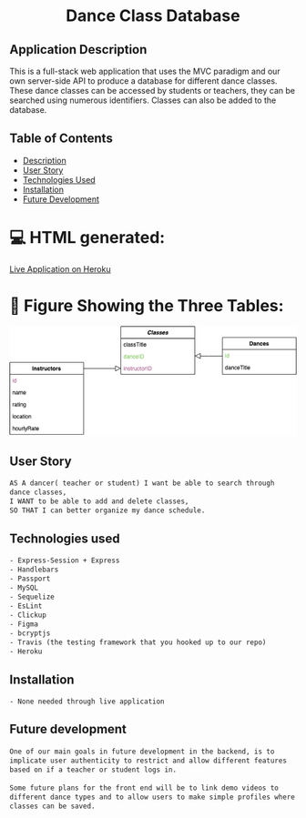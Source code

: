 <h1 align="center">Dance Class Database</h1>

## Application Description

This is a full-stack web application that uses the MVC paradigm 
and our own server-side API to produce a database for different dance classes. These dance classes can be accessed by students or teachers, they can be searched using numerous identifiers. Classes can also be added to the database.

## Table of Contents
- [Description](#description)
- [User Story](#user-story)
- [Technologies Used](#technologies-used)
- [Installation](#installation)
- [Future Development](#future-development)

💻 HTML generated:
===================
[Live Application on Heroku](https://dance-class-search.herokuapp.com/login)

🎥 Figure Showing the Three Tables:
==============================
![Tables](./public/img/DanceDB.png)

## User Story

```
AS A dancer( teacher or student) I want be able to search through dance classes,
I WANT to be able to add and delete classes,
SO THAT I can better organize my dance schedule.
```

## Technologies used
```
- Express-Session + Express
- Handlebars
- Passport
- MySQL
- Sequelize
- EsLint
- Clickup
- Figma
- bcryptjs
- Travis (the testing framework that you hooked up to our repo)
- Heroku
```

## Installation
```
- None needed through live application
```

## Future development
```
One of our main goals in future development in the backend, is to implicate user authenticity to restrict and allow different features based on if a teacher or student logs in.  

Some future plans for the front end will be to link demo videos to different dance types and to allow users to make simple profiles where classes can be saved.
```